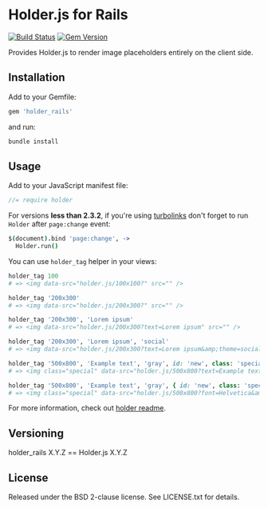 # Holder.js for Rails

[![Build Status](https://img.shields.io/travis/NARKOZ/holder_rails.svg)](https://travis-ci.org/NARKOZ/holder_rails)
[![Gem Version](https://img.shields.io/gem/v/holder_rails.svg)](https://rubygems.org/gems/holder_rails)

Provides Holder.js to render image placeholders entirely on the client side.

## Installation

Add to your Gemfile:

```ruby
gem 'holder_rails'
```

and run:

```sh
bundle install
```

## Usage

Add to your JavaScript manifest file:

```js
//= require holder
```

For versions **less than 2.3.2**, if you're using [turbolinks](https://github.com/rails/turbolinks)
don't forget to run `Holder` after `page:change` event:

```coffee
$(document).bind 'page:change', ->
  Holder.run()
```

You can use `holder_tag` helper in your views:

```ruby
holder_tag 100
# => <img data-src="holder.js/100x100?" src="" />

holder_tag '200x300'
# => <img data-src="holder.js/200x300?" src="" />

holder_tag '200x300', 'Lorem ipsum'
# => <img data-src="holder.js/200x300?text=Lorem ipsum" src="" />

holder_tag '200x300', 'Lorem ipsum', 'social'
# => <img data-src="holder.js/200x300?text=Lorem ipsum&amp;theme=social" src="" />

holder_tag '500x800', 'Example text', 'gray', id: 'new', class: 'special'
# => <img class="special" data-src="holder.js/500x800?text=Example text&amp;theme=gray" id="new" src="" />

holder_tag '500x800', 'Example text', 'gray', { id: 'new', class: 'special' }, { font: 'Helvetica' }
# => <img class="special" data-src="holder.js/500x800?font=Helvetica&amp;text=Example text&amp;theme=gray" id="new" src="" />
```

For more information, check out [holder readme](https://github.com/imsky/holder#readme).

## Versioning

holder_rails X.Y.Z == Holder.js X.Y.Z

## License

Released under the BSD 2-clause license. See LICENSE.txt for details.

